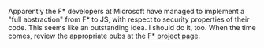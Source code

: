 Apparently the F* developers at Microsoft have managed to implement a "full abstraction" from F* to JS, with respect to security properties of their code. This seems like an outstanding idea. I should do it, too. When the time comes, review the appropriate pubs at the [F* project page](http://research.microsoft.com/en-us/projects/fstar/).




